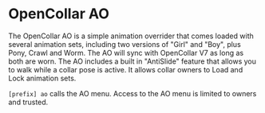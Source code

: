 # OpenCollar AO
The OpenCollar AO is a simple animation overrider that comes loaded with several animation sets, including two versions of "Girl" and "Boy", plus Pony, Crawl and Worm. The AO will sync with OpenCollar V7 as long as both are worn.  The AO includes a built in "AntiSlide" feature that allows you to walk while a collar pose is active.  It allows collar owners to Load and Lock animation sets.

`[prefix] ao` calls the AO menu.  Access to the AO menu is limited to owners and trusted.
